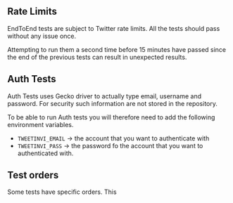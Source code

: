 ## Rate Limits

EndToEnd tests are subject to Twitter rate limits.
All the tests should pass without any issue once.

Attempting to run them a second time before 15 minutes have passed since the end of the previous tests can result in unexpected results.

## Auth Tests

Auth Tests uses Gecko driver to actually type email, username and password.
For security such information are not stored in the repository.

To be able to run Auth tests you will therefore need to add the following environment variables.

* `TWEETINVI_EMAIL` -> the account that you want to authenticate with 
* `TWEETINVI_PASS` -> the password fo the account that you want to authenticated with.

## Test orders

Some tests have specific orders. This 